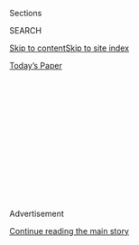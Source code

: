 <div id="app">

<div>

<div>

<div>

<div class="NYTAppHideMasthead css-1q2w90k e1suatyy0">

<div class="section css-ui9rw0 e1suatyy2">

<div class="css-eph4ug er09x8g0">

<div class="css-6n7j50">

</div>

<span class="css-1dv1kvn">Sections</span>

<div class="css-10488qs">

<span class="css-1dv1kvn">SEARCH</span>

</div>

[Skip to content](#site-content)[Skip to site index](#site-index)

</div>

<div class="css-10698na e1huz5gh0">

</div>

</div>

<div id="masthead-bar-one" class="section hasLinks css-15hmgas e1csuq9d3">

<div class="css-uqyvli e1csuq9d0">

</div>

<div class="css-1uqjmks e1csuq9d1">

</div>

<div class="css-9e9ivx">

[](https://myaccount.nytimes.com/auth/login?response_type=cookie&client_id=vi)

</div>

<div class="css-1bvtpon e1csuq9d2">

[Today’s Paper](https://www.nytimes.com/section/todayspaper)

</div>

</div>

</div>

</div>

<div data-aria-hidden="false">

<div id="site-content" role="main">

<div>

<div class="css-1aor85t" style="opacity:0.000000001;z-index:-1;visibility:hidden">

<div class="css-1hqnpie">

<div class="css-epjblv">

<span class="css-17xtcya">[Opinion](/section/opinion)</span><span class="css-x15j1o">|</span><span class="css-fwqvlz">The
Presidential Debates Debate</span>

</div>

<div class="css-k008qs">

<div class="css-1iwv8en">

<span class="css-18z7m18"></span>

<div>

</div>

</div>

<span class="css-1n6z4y">https://nyti.ms/2DO3Rh5</span>

<div class="css-1705lsu">

<div class="css-4xjgmj">

<div class="css-4skfbu" role="toolbar" data-aria-label="Social Media Share buttons, Save button, and Comments Panel with current comment count" data-testid="share-tools">

  - 
  - 
  - 
  - 
    
    <div class="css-6n7j50">
    
    </div>

  - 

</div>

</div>

</div>

</div>

</div>

</div>

<div id="NYT_TOP_BANNER_REGION" class="css-13pd83m">

</div>

<div id="top-wrapper" class="css-1sy8kpn">

<div id="top-slug" class="css-l9onyx">

Advertisement

</div>

[Continue reading the main story](#after-top)

<div class="ad top-wrapper" style="text-align:center;height:100%;display:block;min-height:250px">

<div id="top" class="place-ad" data-position="top" data-size-key="top">

</div>

</div>

<div id="after-top">

</div>

</div>

<div>

<div class="css-v5btjw etb61u70">

<div class="css-v05ibm etb61u71">

[Opinion](/section/opinion)

</div>

</div>

<div id="sponsor-wrapper" class="css-1hyfx7x">

<div id="sponsor-slug" class="css-19vbshk">

Supported by

</div>

[Continue reading the main story](#after-sponsor)

<div id="sponsor" class="ad sponsor-wrapper" style="text-align:center;height:100%;display:block">

</div>

<div id="after-sponsor">

</div>

</div>

<div class="css-186x18t">

letters

</div>

<div class="css-1vkm6nb ehdk2mb0">

# The Presidential Debates Debate

</div>

Does this forum make sense for evaluating the candidates? Readers weigh
in.

<div class="css-bn0qp euiyums0">

Aug. 7, 2020

<div class="css-4xjgmj">

<div class="css-d8bdto" role="toolbar" data-aria-label="Social Media Share buttons, Save button, and Comments Panel with current comment count" data-testid="share-tools">

  - 
  - 
  - 
  - 
    
    <div class="css-6n7j50">
    
    </div>

  - 

</div>

</div>

</div>

<div class="css-79elbk" data-testid="photoviewer-wrapper">

<div class="css-z3e15g" data-testid="photoviewer-wrapper-hidden">

</div>

<div class="css-1a48zt4 ehw59r15" data-testid="photoviewer-children">

![<span class="css-16f3y1r e13ogyst0" data-aria-hidden="true">Vice
President Richard M. Nixon, left, and Senator John F. Kennedy in a
televised debate in
1960.</span><span class="css-cnj6d5 e1z0qqy90" itemprop="copyrightHolder"><span class="css-1ly73wi e1tej78p0">Credit...</span><span><span>Associated
Press</span></span></span>](https://static01.nyt.com/images/2020/08/06/opinion/06drew3-inyt/merlin_75655960_325e36f8-8421-4c4e-b014-1b44f7d93169-articleLarge.jpg?quality=75&auto=webp&disable=upscale)

</div>

</div>

</div>

<div class="section meteredContent css-1r7ky0e" name="articleBody" itemprop="articleBody">

<div class="css-1fanzo5 StoryBodyCompanionColumn">

<div class="css-53u6y8">

**To the Editor:**

Re Elizabeth Drew’s Op-Ed article “[Scrap the Presidential
Debates](https://www.nytimes.com/2020/08/03/opinion/trump-biden-presidential-debates-2020.html?searchResultPosition=1)”
(Aug. 4): Let’s not.

While Ms. Drew’s criticisms are fair, they miss a bigger point. For six
decades, the singular benefit of the televised debates has been that
they let voters see candidates talk to each other face to face —
something that happens nowhere else in the course of a presidential
election.

Particularly in our modern campaigns, saturated as they are in dark
money and social media advertising, don’t Americans deserve some genuine
interaction between the candidates on a national platform?

The debates are the only time in a modern campaign when voters see
candidates think on their feet and speak at length and extemporaneously,
without the benefit of script or consultants, armed with nothing but
their character and intellect. The debates give voters multiple
opportunities to see how candidates handle pressure.

And the televised debate is a feature of the American presidential
campaign that other countries admire. More than 90 countries now have
some kind of leader debates, and most seek guidance on organizing them
from the Commission on Presidential Debates, on which I am a board
member.

</div>

</div>

<div class="css-1fanzo5 StoryBodyCompanionColumn">

<div class="css-53u6y8">

I’ve been involved one way or another in every televised presidential
debate and know full well that such debates are not perfect — never have
been, never will be. Winston Churchill believed that democracy was the
worst form of government … except for all the others. The same truth
applies to the debates.

Newton N. Minow  
Chicago

**To the Editor:**

Debates are like job interviews. I once heard an executive search
professional say that the worst indicator of future job performance is
the job interview; the best indicator of future job performance is past
job performance.

Yes, do away with presidential sideshows, and tell the electorate the
real story.

Susan Maggiotto  
Hastings-on-Hudson, N.Y.

**To the Editor:**

Here’s an idea: Instead of scrapping the presidential “debates,” why
don’t we actually make the candidates debate?

Candidates should make their case using the accepted debate formalisms
(point/rebuttal/cross-examination …) to minimize interruptions and
digressions. There should be several debates, each about one hot policy
topic that the candidates clearly disagree on.

</div>

</div>

<div class="css-1fanzo5 StoryBodyCompanionColumn">

<div class="css-53u6y8">

Each candidate gets to assert two or three affirmative positions to
favor, and each must rebut two or three positions asserted by the
opponent. Each should bring a favored policy expert to help make the
case. I care less about the eloquence of the candidates than I do about
the solidity of the advice they are getting and the solidity of their
decision-making process.

Augustus P. Lowell  
Durham, N.H.

**To the Editor:**

I support Elizabeth Drew’s proposal that we scrap presidential debates.
Commentators and observers focus on winners and losers, which tends only
to deepen the nation’s partisan animosities.

I would expand her scope and promote scrapping all debates, in politics
and in our schools. After all, the strategy of debate is to avoid
supporting any reasonable observations by your opponent. It’s an
exercise in being unreasonable.

Instead, I suggest a forum of “common dialogue.” In this setting, the
candidates sit at a round table. The moderator presents a problem that
needs the attention of leaders. The candidates have 45 minutes to reach
consensus on a solution. Candidates can comment often, but each comment
would be limited to two minutes.

Audience members would gain firsthand evidence of candidates’
intelligence, biases and ability to lead toward consensus. There are no
losers. The community wins.

Tad Dunne  
Adrian, Mich.  
*The writer is a philosophy professor at Siena Heights University.*

**To the Editor:**

Elizabeth Drew has a point: The presidential debates are essentially
worthless. If anything, they’re worse than that: They give an undeserved
edge to show-business types, to out-to-lunch types who sincerely believe
nonsense and to seasoned liars, none of whom deserve to be president of
the United States of America.

The most powerful elected office in the world shouldn’t go to the
candidate who looks best on TV, sounds best on the radio or is quickest
with an irrelevant quip in front of a microphone.

</div>

</div>

<div class="css-1fanzo5 StoryBodyCompanionColumn">

<div class="css-53u6y8">

But most people don’t seem to want to pay attention to the presidential
campaign over the long haul, the “better way” Ms. Drew suggests. They’d
rather decide early and cruise to the voting booth on autopilot.

Democracy works when the voters actually pay attention to what the
candidates say and think carefully about whether it’s actually true, or
even plausible. That didn’t happen in 2016, when real questions about
Donald Trump’s ignorance and dishonesty were submerged beneath cries of
“But her emails\!” We’ve been paying for that ever since.

Eric B. Lipps  
Staten Island

**To the Editor:**

Nervous Democrats are drawing the wagons around their presidential
nominee.

The only inference to be drawn from the likes of Elizabeth Drew’s
column, and by Democrats urging Joe Biden not to debate President Trump,
is that doing so will reveal Mr. Biden’s lack of mental agility, of
which Mr. Biden has already provided numerous examples. If Mr. Biden
refuses to debate Donald Trump, millions of voters will deem him a
coward. And they will be right.

Gerald Katz  
Edwards, Colo.

**To the Editor:**

If Joe Biden enters that debate circus, the bully ringmaster in chief,
Donald Trump, will interrupt, insult, lie to and badger him incessantly.

As a candidate, Mr. Biden has maintained his dignity and continues to
deliver quiet, measured messages to America, and he could hold his own
in a debate. But why should he subject himself to that onslaught? And
why give President Trump another bully pulpit?

Merritt H. Cohen  
East Hanover, N.J.

**To the Editor:**

Elizabeth Drew’s characterization of the debates as “professional
wrestling matches” is unfortunately true. But as Thomas L. Friedman
states in his column “[Biden Should Not Debate Trump Unless
…](https://www.nytimes.com/2020/07/07/opinion/biden-trump-debate.html)”
(July 8), two conditions should be enforced if there are to be
presidential debates this year: The candidates must reveal their tax
statements (“Biden has already done so”), and fact-checking teams must
be present to reveal false statements made by either candidate.

</div>

</div>

<div class="css-1fanzo5 StoryBodyCompanionColumn">

<div class="css-53u6y8">

I would add a third condition: *no* live audience, a must in these
pandemic times, and certainly less conducive to a wrestling match or
circuslike atmosphere.

Joan Berglund  
Orient, N.Y.

**To the Editor:**

I completely agree with Elizabeth Drew about scrapping the debates. Any
pretense that the president of the United States alone can “fix any
problem” should be scrapped as well.

The power to make laws is vested in Congress. The duty of the president
is to enforce the laws made by Congress. The duty of the judiciary is to
interpret those laws. This is basic U. S. constitutional law, of which
every candidate, every voter and everyone in the media should be aware.

Jane Langseth  
Colts Neck, N.J.

</div>

</div>

</div>

<div>

</div>

<div>

</div>

<div>

</div>

<div>

<div id="bottom-wrapper" class="css-1ede5it">

<div id="bottom-slug" class="css-l9onyx">

Advertisement

</div>

[Continue reading the main story](#after-bottom)

<div id="bottom" class="ad bottom-wrapper" style="text-align:center;height:100%;display:block;min-height:90px">

</div>

<div id="after-bottom">

</div>

</div>

</div>

</div>

</div>

## Site Index

<div>

</div>

## Site Information Navigation

  - [© <span>2020</span> <span>The New York Times
    Company</span>](https://help.nytimes.com/hc/en-us/articles/115014792127-Copyright-notice)

<!-- end list -->

  - [NYTCo](https://www.nytco.com/)
  - [Contact
    Us](https://help.nytimes.com/hc/en-us/articles/115015385887-Contact-Us)
  - [Work with us](https://www.nytco.com/careers/)
  - [Advertise](https://nytmediakit.com/)
  - [T Brand Studio](http://www.tbrandstudio.com/)
  - [Your Ad
    Choices](https://www.nytimes.com/privacy/cookie-policy#how-do-i-manage-trackers)
  - [Privacy](https://www.nytimes.com/privacy)
  - [Terms of
    Service](https://help.nytimes.com/hc/en-us/articles/115014893428-Terms-of-service)
  - [Terms of
    Sale](https://help.nytimes.com/hc/en-us/articles/115014893968-Terms-of-sale)
  - [Site Map](https://spiderbites.nytimes.com)
  - [Help](https://help.nytimes.com/hc/en-us)
  - [Subscriptions](https://www.nytimes.com/subscription?campaignId=37WXW)

</div>

</div>

</div>

</div>
